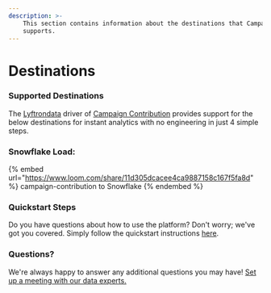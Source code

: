 ```yaml
---
description: >-
    This section contains information about the destinations that Campaign Contribution
    supports.
---
```


# Destinations

### Supported Destinations

The [Lyftrondata](https://www.lyftrondata.com/) driver of [Campaign Contribution](https://www.lyftrondata.com/integration/campaign-contribution/) provides support for the below destinations for instant analytics with no engineering in just 4 simple steps.

### Snowflake Load:

{% embed url="https://www.loom.com/share/11d305dcacee4ca9887158c167f5fa8d" %}
campaign-contribution to Snowflake
{% endembed %}

### Quickstart Steps

Do you have questions about how to use the platform? Don't worry; we've got you covered. Simply follow the quickstart instructions [here](../../../quickstart-steps.md).

### Questions? <a href="#questions" id="questions"></a>

We're always happy to answer any additional questions you may have! [Set up a meeting with our data experts.](https://www.lyftrondata.com/book-a-meeting/)
